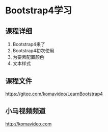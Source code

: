 Bootstrap4学习
=============

## 课程详细

1. Bootstrap4来了
2. Bootstrap4初次使用
3. 为要素配置颜色
4. 文本样式

## 课程文件

https://gitee.com/komavideo/LearnBootstrap4

## 小马视频频道

http://komavideo.com
